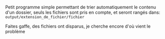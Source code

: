 Petit programme simple permettant de trier automatiquement le contenu d'un dossier, seuls les fichiers sont pris en compte, et seront rangés dans:
```output/extension_de_fichier/fichier```

Faites gaffe, des fichiers ont disparus, je cherche encore d'où vient le problème
